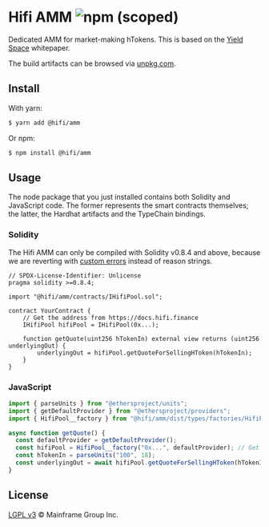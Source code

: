 # Hifi AMM ![npm (scoped)](https://img.shields.io/npm/v/@hifi/amm)

Dedicated AMM for market-making hTokens. This is based on the [Yield Space](https://yield.is/YieldSpace.pdf) whitepaper.

The build artifacts can be browsed via [unpkg.com](https://unpkg.com/browse/@hifi/amm@latest/).

## Install

With yarn:

```bash
$ yarn add @hifi/amm
```

Or npm:

```bash
$ npm install @hifi/amm
```

## Usage

The node package that you just installed contains both Solidity and JavaScript code. The former represents the smart contracts
themselves; the latter, the Hardhat artifacts and the TypeChain bindings.

### Solidity

The Hifi AMM can only be compiled with Solidity v0.8.4 and above, because we are reverting with [custom
errors](https://blog.soliditylang.org/2021/04/21/custom-errors/) instead of reason strings.

```solidity
// SPDX-License-Identifier: Unlicense
pragma solidity >=0.8.4;

import "@hifi/amm/contracts/IHifiPool.sol";

contract YourContract {
    // Get the address from https://docs.hifi.finance
    IHifiPool hifiPool = IHifiPool(0x...);

    function getQuote(uint256 hTokenIn) external view returns (uint256 underlyingOut) {
        underlyingOut = hifiPool.getQuoteForSellingHToken(hTokenIn);
    }
}
```

### JavaScript

```js
import { parseUnits } from "@ethersproject/units";
import { getDefaultProvider } from "@ethersproject/providers";
import { HifiPool__factory } from "@hifi/amm/dist/types/factories/HifiPool__factory";

async function getQuote() {
  const defaultProvider = getDefaultProvider();
  const hifiPool = HifiPool__factory("0x...", defaultProvider); // Get the address from https://docs.hifi.finance
  const hTokenIn = parseUnits("100", 18);
  const underlyingOut = await hifiPool.getQuoteForSellingHToken(hTokenIn);
}
```

## License

[LGPL v3](./LICENSE.md) © Mainframe Group Inc.

